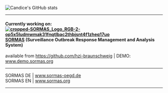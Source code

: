![Candice's GitHub stats](https://github-readme-stats.vercel.app/api?username=candice-louw&theme=graywhite&show_icons=true&hide_border=true&locale=de)
<br/><hr/>
#### Currently working on: <a href="https://www.sormas-oegd.de/" target="_blank">![cropped-SORMAS_Logo_RGB-2-op5x5ludmwmak31fnqtlbac2thbjsnt4f1zheq17uo](https://www.sormas-oegd.de/wp-content/uploads/elementor/thumbs/cropped-SORMAS_Logo_RGB-2-op5x5ludmwmak31fnqtlbac2thbjsnt4f1zheq17uo.png)SORMAS</a> (Surveillance Outbreak Response Management and Analysis System)
available from https://github.com/hzi-braunschweig | DEMO: <a href="https://demo.sormas.org/sormas-ui/login" target="_blank">www.demo.sormas.org</a><br/>
<hr/>
SORMAS DE | <a href="https://www.sormas-oegd.de/" target="_blank">www.sormas-oegd.de</a><br/> SORMAS EN | <a href="https://sormas.org/" target="_blank">www.sormas.org</a>
<hr/>
<!--
**Candice-Louw/Candice-Louw** is a ✨ _special_ ✨ repository because its `README.md` (this file) appears on your GitHub profile.

Here are some ideas to get you started:
### Hi there 👋
- 🔭 I’m currently working on ...
- 🌱 I’m currently learning ...
- 👯 I’m looking to collaborate on ...
- 🤔 I’m looking for help with ...
- 💬 Ask me about ...
- 📫 How to reach me: ...
- 😄 Pronouns: ...
- ⚡ Fun fact: ...
![SORMAS_logo](https://user-images.githubusercontent.com/65529128/140307169-fa3856c8-635d-4e33-95e5-050f4462d550.png)

https://raw.githubusercontent.com/hzi-braunschweig/SORMAS-Project/development/logo.png
https://github.com/hzi-braunschweig/SORMAS-Project 
-->

